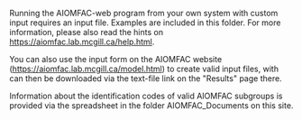 Running the AIOMFAC-web program from your own system with custom input requires an input file. 
Examples are included in this folder. For more information, please also read the hints on https://aiomfac.lab.mcgill.ca/help.html.

You can also use the input form on the AIOMFAC website (https://aiomfac.lab.mcgill.ca/model.html) to create valid input files, with can then be downloaded via the text-file link on the "Results" page there.

Information about the identification codes of valid AIOMFAC subgroups is provided via the spreadsheet in the folder AIOMFAC_Documents on this site.
